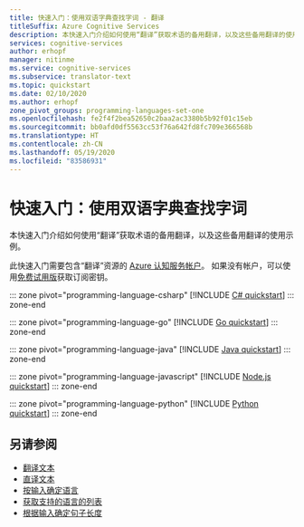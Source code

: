 ```yaml
---
title: 快速入门：使用双语字典查找字词 - 翻译
titleSuffix: Azure Cognitive Services
description: 本快速入门介绍如何使用“翻译”获取术语的备用翻译，以及这些备用翻译的使用示例。
services: cognitive-services
author: erhopf
manager: nitinme
ms.service: cognitive-services
ms.subservice: translator-text
ms.topic: quickstart
ms.date: 02/10/2020
ms.author: erhopf
zone_pivot_groups: programming-languages-set-one
ms.openlocfilehash: fe2f4f2bea52650c2baa2ac3380b5b92f01c15eb
ms.sourcegitcommit: bb0afd0df5563cc53f76a642fd8fc709e366568b
ms.translationtype: HT
ms.contentlocale: zh-CN
ms.lasthandoff: 05/19/2020
ms.locfileid: "83586931"
---
```

# <a name="quickstart-look-up-words-with-bilingual-dictionary"></a>快速入门：使用双语字典查找字词

本快速入门介绍如何使用“翻译”获取术语的备用翻译，以及这些备用翻译的使用示例。

此快速入门需要包含“翻译”资源的 [Azure 认知服务帐户](https://docs.microsoft.com/azure/cognitive-services/cognitive-services-apis-create-account)。 如果没有帐户，可以使用[免费试用版](https://azure.microsoft.com/try/cognitive-services/)获取订阅密钥。

::: zone pivot="programming-language-csharp"
[!INCLUDE [C# quickstart](includes/dictionary-csharp.md)]
::: zone-end

::: zone pivot="programming-language-go"
[!INCLUDE [Go quickstart](includes/dictionary-go.md)]
::: zone-end

::: zone pivot="programming-language-java"
[!INCLUDE [Java quickstart](includes/dictionary-java.md)]
::: zone-end

::: zone pivot="programming-language-javascript"
[!INCLUDE [Node.js quickstart](includes/dictionary-nodejs.md)]
::: zone-end

::: zone pivot="programming-language-python"
[!INCLUDE [Python quickstart](includes/dictionary-python.md)]
::: zone-end

## <a name="see-also"></a>另请参阅

* [翻译文本](quickstart-translate.md)
* [直译文本](quickstart-transliterate.md)
* [按输入确定语言](quickstart-detect.md)
* [获取支持的语言的列表](quickstart-languages.md)
* [根据输入确定句子长度](quickstart-sentences.md)
